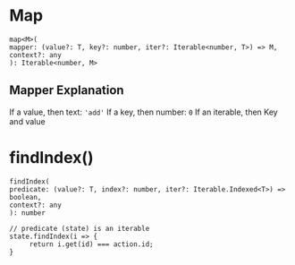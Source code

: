 # Map
```
map<M>(
mapper: (value?: T, key?: number, iter?: Iterable<number, T>) => M,
context?: any
): Iterable<number, M>
```
## Mapper Explanation
If a value, then text: `'add'`
If a key, then number: `0`
If an iterable, then Key and value

# findIndex()
```
findIndex(
predicate: (value?: T, index?: number, iter?: Iterable.Indexed<T>) => boolean,
context?: any
): number

// predicate (state) is an iterable
state.findIndex(i => {
     return i.get(id) === action.id;
}
```
